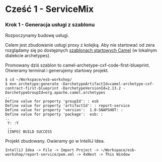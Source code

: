 Cześć 1 - ServiceMix
====================

### Krok 1 - Generacja usługi z szablonu ####

Rozpoczynamy budowę usługi.

Celem jest zbudowanie usługi proxy z kolejką. 
Aby nie startować od zera rozglądamy się po dostępnych [szablonach startowych Camel](http://camel.apache.org/camel-maven-archetypes.html) (w lokalnym dialekcie archetypes).

Promowany dziś szablon to camel-archetype-cxf-code-first-blueprint. Otwieramy terminal i generujemy startowy projekt.

~~~
$ cd ~/Workspace/esb-workshop/
$ mvn archetype:generate -DarchetypeArtifactId=camel-archetype-cxf-contract-first-blueprint -DarchetypeVersionId=2.13.2 -DarchetypeGroupId=org.apache.camel.archetypes
..
Define value for property 'groupId': : esb
Define value for property 'artifactId': : report-service
Define value for property 'version':  1.0-SNAPSHOT: :
Define value for property 'package':  esb: :
..
 Y: :Y
 ..
 [INFO] BUILD SUCCESS
~~~

Projekt zbudowany. Owieramy go w IntelliJ Idea.

~~~
IntelliJ Idea -> File -> Import Project -> ~/Workspace/esb-workshop/report-service/pom.xml -> 4xNext -> This Window
~~~
